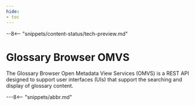 ```yaml
---
hide:
- toc
---
```


<!-- SPDX-License-Identifier: CC-BY-4.0 -->
<!-- Copyright Contributors to the Egeria project. -->

--8<-- "snippets/content-status/tech-preview.md"

# Glossary Browser OMVS

The Glossary Browser Open Metadata View Services (OMVS) is a REST API designed to support user interfaces (UIs) that support the searching and display of glossary content.

---8<-- "snippets/abbr.md"







